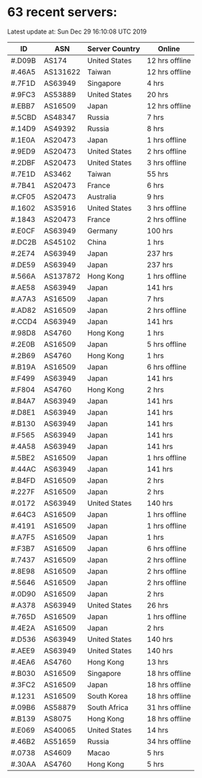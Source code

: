 # 63 recent servers:

Latest update at: Sun Dec 29 16:10:08 UTC 2019

| ID | ASN | Server Country | Online |
| -- | --- | -------------- | ------ |
| #.D09B | AS174 | United States | 12 hrs offline |
| #.46A5 | AS131622 | Taiwan | 12 hrs offline |
| #.7F1D | AS63949 | Singapore | 4 hrs |
| #.9FC3 | AS53889 | United States | 20 hrs |
| #.EBB7 | AS16509 | Japan | 12 hrs offline |
| #.5CBD | AS48347 | Russia | 7 hrs |
| #.14D9 | AS49392 | Russia | 8 hrs |
| #.1E0A | AS20473 | Japan | 1 hrs offline |
| #.9ED9 | AS20473 | United States | 2 hrs offline |
| #.2DBF | AS20473 | United States | 3 hrs offline |
| #.7E1D | AS3462 | Taiwan | 55 hrs |
| #.7B41 | AS20473 | France | 6 hrs |
| #.CF05 | AS20473 | Australia | 9 hrs |
| #.1602 | AS35916 | United States | 3 hrs offline |
| #.1843 | AS20473 | France | 2 hrs offline |
| #.E0CF | AS63949 | Germany | 100 hrs |
| #.DC2B | AS45102 | China | 1 hrs |
| #.2E74 | AS63949 | Japan | 237 hrs |
| #.DE59 | AS63949 | Japan | 237 hrs |
| #.566A | AS137872 | Hong Kong | 1 hrs offline |
| #.AE58 | AS63949 | Japan | 141 hrs |
| #.A7A3 | AS16509 | Japan | 7 hrs |
| #.AD82 | AS16509 | Japan | 2 hrs offline |
| #.CCD4 | AS63949 | Japan | 141 hrs |
| #.98D8 | AS4760 | Hong Kong | 1 hrs |
| #.2E0B | AS16509 | Japan | 5 hrs offline |
| #.2B69 | AS4760 | Hong Kong | 1 hrs |
| #.B19A | AS16509 | Japan | 6 hrs offline |
| #.F499 | AS63949 | Japan | 141 hrs |
| #.F804 | AS4760 | Hong Kong | 2 hrs |
| #.B4A7 | AS63949 | Japan | 141 hrs |
| #.D8E1 | AS63949 | Japan | 141 hrs |
| #.B130 | AS63949 | Japan | 141 hrs |
| #.F565 | AS63949 | Japan | 141 hrs |
| #.4A58 | AS63949 | Japan | 141 hrs |
| #.5BE2 | AS16509 | Japan | 1 hrs offline |
| #.44AC | AS63949 | Japan | 141 hrs |
| #.B4FD | AS16509 | Japan | 2 hrs |
| #.227F | AS16509 | Japan | 2 hrs |
| #.0172 | AS63949 | United States | 140 hrs |
| #.64C3 | AS16509 | Japan | 1 hrs offline |
| #.4191 | AS16509 | Japan | 1 hrs offline |
| #.A7F5 | AS16509 | Japan | 1 hrs |
| #.F3B7 | AS16509 | Japan | 6 hrs offline |
| #.7437 | AS16509 | Japan | 2 hrs offline |
| #.8E98 | AS16509 | Japan | 2 hrs offline |
| #.5646 | AS16509 | Japan | 2 hrs offline |
| #.0D90 | AS16509 | Japan | 2 hrs |
| #.A378 | AS63949 | United States | 26 hrs |
| #.765D | AS16509 | Japan | 1 hrs offline |
| #.4E2A | AS16509 | Japan | 2 hrs |
| #.D536 | AS63949 | United States | 140 hrs |
| #.AEE9 | AS63949 | United States | 140 hrs |
| #.4EA6 | AS4760 | Hong Kong | 13 hrs |
| #.B030 | AS16509 | Singapore | 18 hrs offline |
| #.3FC2 | AS16509 | Japan | 18 hrs offline |
| #.1231 | AS16509 | South Korea | 18 hrs offline |
| #.09B6 | AS58879 | South Africa | 31 hrs offline |
| #.B139 | AS8075 | Hong Kong | 18 hrs offline |
| #.E069 | AS40065 | United States | 14 hrs |
| #.46B2 | AS51659 | Russia | 34 hrs offline |
| #.0738 | AS4609 | Macao | 5 hrs |
| #.30AA | AS4760 | Hong Kong | 5 hrs |

